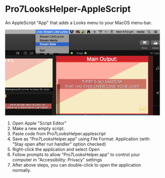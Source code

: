 # Pro7LooksHelper-AppleScript
An AppleScript "App" that adds a Looks menu to your MacOS menu-bar.

![Screenshot](Pro7LooksHelper%20Menu%20Demo.jpg)


1. Open Apple "Script Editor"
2. Make a new empty script.
3. Paste code from Pro7LooksHelper.applescript
4. Save as "Pro7LooksHelper.app" using File Format: Application (with "Stay open after run handler" option checked)
5. Right-click the application and select Open
6. Follow prompts to allow "Pro7LooksHelper.app" to control your computer in "Accessibility: Privacy" settings
7. After above steps, you can double-click to open the application normally.
